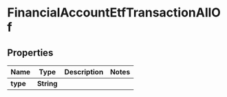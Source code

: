 

# FinancialAccountEtfTransactionAllOf


## Properties

| Name | Type | Description | Notes |
|------------ | ------------- | ------------- | -------------|
|**type** | **String** |  |  |



